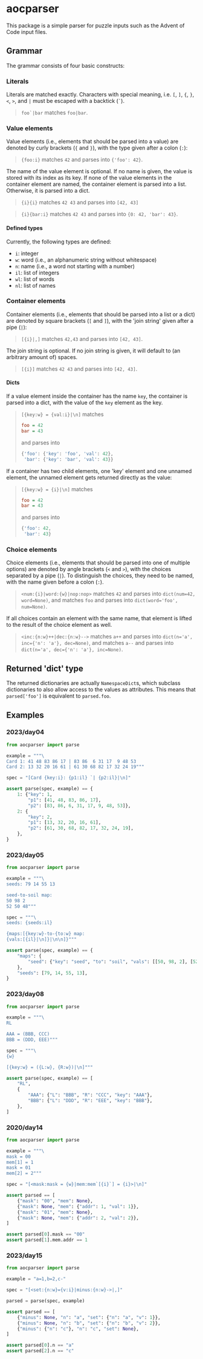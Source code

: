 # aocparser

This package is a simple parser for puzzle inputs such as the Advent of Code input files.

## Grammar

The grammar consists of four basic constructs:

### Literals

Literals are matched exactly. Characters with special meaning, i.e. `[`, `]`, `{`, `}`, `<`, `>`, and `|` must be escaped with a backtick (`` ` ``).

> ``foo`|bar`` matches `foo|bar`.

### Value elements

Value elements (i.e., elements that should be parsed into a value) are denoted by curly brackets (`{` and `}`), with the type given after a colon (`:`):

> `{foo:i}` matches `42` and parses into `{'foo': 42}`.

The name of the value element is optional. If no name is given, the value is stored with its index as its key.
If none of the value elements in the container element are named, the container element is parsed into a list.
Otherwise, it is parsed into a dict.

> `{i}{i}` matches `42 43` and parses into `[42, 43]`

> `{i}{bar:i}` matches `42 43` and parses into `{0: 42, 'bar': 43}`.

#### Defined types

Currently, the following types are defined:
- `i`: integer
- `w`: word (i.e., an alphanumeric string without whitespace)
- `n`: name (i.e., a word not starting with a number)
- `il`: list of integers
- `wl`: list of words
- `nl`: list of names

### Container elements

Container elements (i.e., elements that should be parsed into a list or a dict) are denoted by square brackets (`[` and `]`), with the 'join string' given after a pipe (`|`):

> `[{i}|,]` matches `42,43` and parses into `[42, 43]`.

The join string is optional. If no join string is given, it will default to (an arbitrary amount of) spaces.

> `[{i}]` matches `42 43` and parses into `[42, 43]`.

#### Dicts

If a value element inside the container has the name `key`, the container is parsed into a dict, with the value of the `key` element as the key.

> `[{key:w} = {val:i}|\n]` matches
> ```ini
> foo = 42
> bar = 43
> ```
> and parses into
> ```python
> {'foo': {'key': 'foo', 'val': 42},
>  'bar': {'key': 'bar', 'val': 43}}
> ```

If a container has two child elements, one 'key' element and one unnamed element, the unnamed element gets returned directly as the value:

> `[{key:w} = {i}|\n]` matches
> ```ini
> foo = 42
> bar = 43
> ```
> and parses into
> ```python
> {'foo': 42,
>  'bar': 43}
> ```

### Choice elements

Choice elements (i.e., elements that should be parsed into one of multiple options) are denoted by angle brackets (`<` and `>`), with the choices separated by a pipe (`|`).
To distinguish the choices, they need to be named, with the name given before a colon (`:`).

> `<num:{i}|word:{w}|nop:nop>` matches `42` and parses into `dict(num=42, word=None)`, and matches `foo` and parses into `dict(word='foo', num=None)`.

If all choices contain an element with the same name, that element is lifted to the result of the choice element as well.

> `<inc:{n:w}++|dec:{n:w}-->` matches `a++` and parses into `dict(n='a', inc={'n': 'a'}, dec=None)`, and matches `a--` and parses into `dict(n='a', dec={'n': 'a'}, inc=None)`.

## Returned 'dict' type

The returned dictionaries are actually `NamespaceDict`s, which subclass dictionaries to also allow access to the values as attributes.
This means that `parsed['foo']` is equivalent to `parsed.foo`.


## Examples

### 2023/day04

```python
from aocparser import parse

example = """\
Card 1: 41 48 83 86 17 | 83 86  6 31 17  9 48 53
Card 2: 13 32 20 16 61 | 61 30 68 82 17 32 24 19"""

spec = "[Card {key:i}: {p1:il} `| {p2:il}|\n]"

assert parse(spec, example) == {
    1: {"key": 1,
        "p1": [41, 48, 83, 86, 17],
        "p2": [83, 86, 6, 31, 17, 9, 48, 53]},
    2: {
        "key": 2,
        "p1": [13, 32, 20, 16, 61],
        "p2": [61, 30, 68, 82, 17, 32, 24, 19],
    },
}
```

### 2023/day05

```python
from aocparser import parse

example = """\
seeds: 79 14 55 13

seed-to-soil map:
50 98 2
52 50 48"""

spec = """\
seeds: {seeds:il}

{maps:[{key:w}-to-{to:w} map:
{vals:[{il}|\n]}|\n\n]}"""

assert parse(spec, example) == {
    "maps": {
        "seed": {"key": "seed", "to": "soil", "vals": [[50, 98, 2], [52, 50, 48]]}
    },
    "seeds": [79, 14, 55, 13],
}
```

### 2023/day08

```python
from aocparser import parse

example = """\
RL

AAA = (BBB, CCC)
BBB = (DDD, EEE)"""

spec = """\
{w}

[{key:w} = ({L:w}, {R:w})|\n]"""

assert parse(spec, example) == [
    "RL",
    {
        "AAA": {"L": "BBB", "R": "CCC", "key": "AAA"},
        "BBB": {"L": "DDD", "R": "EEE", "key": "BBB"},
    },
]
```

### 2020/day14

```python
from aocparser import parse

example = """\
mask = 00
mem[1] = 1
mask = 01
mem[2] = 2"""

spec = "[<mask:mask = {w}|mem:mem`[{i}`] = {i}>|\n]"

assert parsed == [
    {"mask": "00", "mem": None},
    {"mask": None, "mem": {"addr": 1, "val": 1}},
    {"mask": "01", "mem": None},
    {"mask": None, "mem": {"addr": 2, "val": 2}},
]

assert parsed[0].mask == "00"
assert parsed[1].mem.addr == 1
```

### 2023/day15

```python
from aocparser import parse

example = "a=1,b=2,c-"

spec = "[<set:{n:w}={v:i}|minus:{n:w}->|,]"

parsed = parse(spec, example)

assert parsed == [
    {"minus": None, "n": "a", "set": {"n": "a", "v": 1}},
    {"minus": None, "n": "b", "set": {"n": "b", "v": 2}},
    {"minus": {"n": "c"}, "n": "c", "set": None},
]

assert parsed[0].n == "a"
assert parsed[2].n == "c"
```